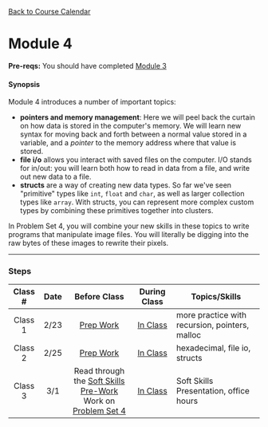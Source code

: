 [Back to Course Calendar](../../..)

# Module 4

**Pre-reqs:** You should have completed [Module 3](../../unit1-fundamentals/module3)

#### Synopsis 

Module 4 introduces a number of important topics:

* **pointers and memory management**: Here we will peel back the curtain on how data is stored in the computer's memory. We will learn new syntax for moving back and forth between a normal value stored in a variable, and a *pointer* to the memory address where that value is stored.
* **file i/o** allows you interact with saved files on the computer. I/O stands for in/out: you will learn both how to read in data from a file, and write out new data to a file.
* **structs** are a way of creating new data types. So far we've seen "primitive" types like `int`, `float` and `char`, as well as larger collection types like `array`. With structs, you can represent more complex custom types by combining these primitives together into clusters.

In Problem Set 4, you will combine your new skills in these topics to write programs that manipulate image files. You will literally be digging into the raw bytes of these images to rewrite their pixels.

***

### Steps

Class # | Date | Before Class | During Class | Topics/Skills
:------:|:----:|:------------:|:------------:|-----------------------|
Class 1 | 2/23 | [Prep Work](./materials/class1-prep) | [In Class](./materials/class1) | more practice with recursion, pointers, malloc
Class 2 | 2/25 | [Prep Work](./materials/class2-prep) | [In Class](./materials/class2) | hexadecimal, file io, structs
Class 3 | 3/1 | Read through the <a href="https://drive.google.com/file/d/0B-IXJ6m5VmoqbVZ1cnpsZDEwMlE/view?usp=sharing" target="_blank">Soft Skills Pre-Work</a><br>Work on [Problem Set 4](./materials/problem-set) | [In Class](./materials/class3) | Soft Skills Presentation, office hours


